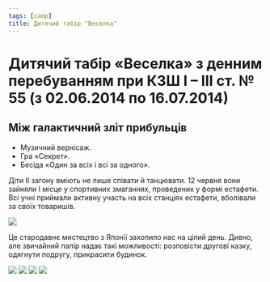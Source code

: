 ```yaml
---
tags: [camp]
title: Дитячий табір "Веселка"
---
```


# Дитячий табір «Веселка» з денним перебуванням при КЗШ І – ІІІ ст. № 55 (з 02.06.2014 по 16.07.2014)

## Між галактичний зліт прибульців

-   Музичний вернісаж.
-   Гра «Секрет».
-   Бесіда «Один за всіх і всі за одного».

<slideshow id="72157648765493778"></slideshow>

Діти ІІ загону вміють не лише співати й танцювати. 12 червня вони зайняли І місце у спортивних змаганнях, проведених у формі естафети. Всі учні приймали активну участь на всіх станціях естафети, вболівали за своїх товаришів.

<slideshow id="72157648763899480"></slideshow>

![](1.webp)

Це стародавнє мистецтво з Японії захопило нас на цілий день. Дивно, але звичайний папір надає такі можливості: розповісти другові казку, одягнути подругу, прикрасити будинок.

<gallery>

![](2.png)
![](3.png)
![](4.png)
![](5.png)

</gallery>
